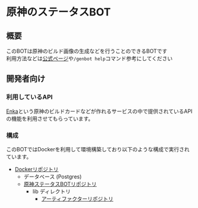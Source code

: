 # 原神のステータスBOT

## 概要

このBOTは原神のビルド画像の生成などを行うことのできるBOTです  
利用方法などは[公式ページ](https://genshindiscordbot.wixsite.com/discord-genshinbot)や`/genbot help`コマンド参考にしてください  
  

## 開発者向け

### 利用しているAPI

[Enka](https://enka.network)という原神のビルドカードなどが作れるサービスの中で提供されているAPIの機能を利用させてもらっています。

### 構成

このBOTではDockerを利用して環境構築しており以下のような構成で実行されています。  
- [Dockerリポジトリ](https://github.com/nikawamikan/Genshin-Discordbot-Docker)
    - データベース (Postgres)
    - [原神ステータスBOTリポジトリ](https://github.com/CinnamonSea2073/Genshin-Discordbot)
        - lib ディレクトリ
            - [アーティファクターリポジトリ](https://github.com/CinnamonSea2073/artifacter)
